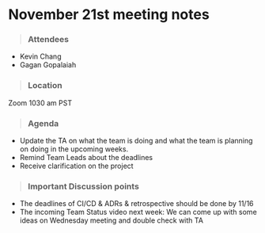 # November 21st meeting notes

> ### Attendees
- Kevin Chang
- Gagan Gopalaiah

> ### Location
Zoom 1030 am PST

> ### Agenda
- Update the TA on what the team is doing and what the team is planning on doing in the upcoming weeks.
- Remind Team Leads about the deadlines
- Receive clarification on the project

> ### Important Discussion points
- The deadlines of CI/CD & ADRs & retrospective should be done by 11/16 
- The incoming Team Status video next week: We can come up with some ideas on Wednesday meeting and double check with TA

